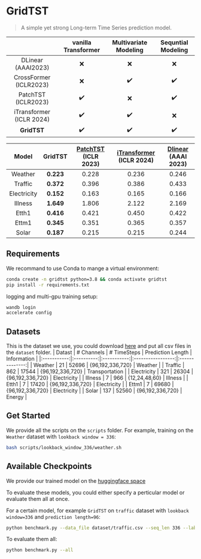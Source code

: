 # GridTST
> A simple yet strong Long-term Time Series prediction model.

|                          | vanilla Transformer | Multivariate Modeling | Sequntial Modeling |
|:------------------------:|:-------------------:|:---------------------:|:------------------:|
|    DLinear (AAAI2023)    |          ❌          |           ❌           |          ❌         |
|  CrossFormer (ICLR2023)  |          ❌          |           ✔️           |          ✔️         |
|    PatchTST (ICLR2023)   |          ✔️          |           ❌           |          ✔️         |
| iTransformer (ICLR 2024) |          ✔️          |           ✔️           |          ❌         |
|        **GridTST**       |          ✔️          |           ✔️           |          ✔️         |


|    Model    |   GridTST   | [PatchTST](https://openreview.net/forum?id=Jbdc0vTOcol)  (ICLR 2023) | [iTransformer](https://arxiv.org/abs/2310.06625)  (ICLR 2024)  | [Dlinear](https://arxiv.org/abs/2205.13504)  (AAAI 2023) |
|:-----------:|:-----------:|:-------------------:|:------------------------:|:------------------:|
|   Weather   | **0.223** |              0.228 |                  0.236 |              0.246 |
|   Traffic   | **0.372** |              0.396 |                    0.386 |            0.433 |
| Electricity | **0.152** |              0.163 |                  0.165 |            0.166 |
|   Illness   | **1.649** |             1.806 |                  2.122|              2.169 |
|    Etth1    |   **0.416** |             0.421 |                     0.450 |            0.422 |
|    Ettm1    | **0.345** |               0.351 |                   0.365 |              0.357 |
|    Solar    | **0.187** |              0.215 |                  0.215 |            0.244 |

## Requirements
We recommand to use Conda to mange a virtual environment:
```bash
conda create -n gridtst python=3.8 && conda activate gridtst
pip install -r requirements.txt
```
logging and multi-gpu training setup:
```bash
wandb login
accelerate config
```

## Datasets
This is the dataset we use, you could download [here](https://drive.google.com/drive/folders/16DqgnUZEXd6Vmth-tL9e5JVnadh90GwF?usp=sharing) and put all csv files in the `dataset` folder.
|    Datast   | # Channels | # TimeSteps | Prediction Length |   Information  |
|:-----------:|:----------:|:-----------:|:-----------------:|:--------------:|
|   Weather   |     21     |    52696    |  {96,192,336,720} |     Weather    |
|   Traffic   |     862    |    17544    |  {96,192,336,720} | Transportation |
| Electricity |     321    |    26304    |  {96,192,336,720} |   Electricity  |
|   Illness   |      7     |     966     |   {12,24,48,60}   |     Illness    |
|    Etth1    |      7     |    17420    |  {96,192,336,720} |   Electricity  |
|    Ettm1    |      7     |    69680    |  {96,192,336,720} |   Electricity  |
|    Solar    |     137    |    52560    |  {96,192,336,720} |     Energy     |


## Get Started
We provide all the scripts on the `scripts` folder.
For example, training on the `Weather` dataset with `lookback window = 336`:
```bash
bash scripts/lookback_window_336/weather.sh
```

## Available Checkpoints
We provide our trained model on the [huggingface space](https://huggingface.co/GridTST)

To evaluate these models, you could either specify a perticular model or evaluate them all at once.

For a certain model, for example `GridTST` on `traffic` dataset with `lookback window=336` and `prediction length=96`:
```bash
python benchmark.py --data_file dataset/traffic.csv --seq_len 336 --label_len 96
```

To evaluate them all:
```bash
python benchmark.py --all
```

